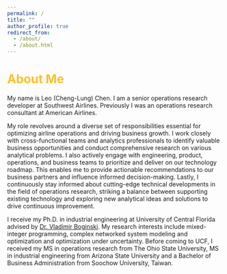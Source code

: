 ```yaml
---
permalink: /
title: ""
author_profile: true
redirect_from: 
  - /about/
  - /about.html
---
```


<span style="color: #FFBF27;">About Me</span>
=======

My name is Leo (Cheng-Lung) Chen. I am a senior operations research developer at Southwest Airlines. Previously I was an operations research consultant at American Airlines. 

My role revolves around a diverse set of responsibilities essential for optimizing airline operations and driving business growth. I work closely with cross-functional teams and analytics professionals to identify valuable business opportunities and conduct comprehensive research on various analytical problems. I also actively engage with engineering, product, operations, and business teams to prioritize and deliver on our technology roadmap. This enables me to provide actionable recommendations to our business partners and influence informed decision-making. Lastly, I continuously stay informed about cutting-edge technical developments in the field of operations research, striking a balance between supporting existing technology and exploring new analytical ideas and solutions to drive continuous improvement.

I receive my Ph.D. in industrial engineering at University of Central Florida advised by [Dr. Vladimir Boginski](https://iems.ucf.edu/faculty/vladimir-boginski/). My research interests include mixed-integer programming, complex networked system modeling and optimization and optimization under uncertainty. Before coming to UCF, I received my MS in operations research from The Ohio State University, MS in industrial engineering from Arizona State University and a Bachelor of Business Administration from Soochow University, Taiwan.